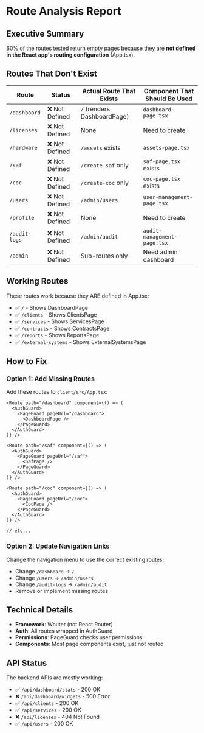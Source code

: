 # Route Analysis Report

## Executive Summary

60% of the routes tested return empty pages because they are **not defined in the React app's routing configuration** (App.tsx).

## Routes That Don't Exist

| Route | Status | Actual Route That Exists | Component That Should Be Used |
|-------|--------|-------------------------|------------------------------|
| `/dashboard` | ❌ Not Defined | `/` (renders DashboardPage) | `dashboard-page.tsx` |
| `/licenses` | ❌ Not Defined | None | Need to create |
| `/hardware` | ❌ Not Defined | `/assets` exists | `assets-page.tsx` |
| `/saf` | ❌ Not Defined | `/create-saf` only | `saf-page.tsx` exists |
| `/coc` | ❌ Not Defined | `/create-coc` only | `coc-page.tsx` exists |
| `/users` | ❌ Not Defined | `/admin/users` | `user-management-page.tsx` |
| `/profile` | ❌ Not Defined | None | Need to create |
| `/audit-logs` | ❌ Not Defined | `/admin/audit` | `audit-management-page.tsx` |
| `/admin` | ❌ Not Defined | Sub-routes only | Need admin dashboard |

## Working Routes

These routes work because they ARE defined in App.tsx:

- ✅ `/` - Shows DashboardPage
- ✅ `/clients` - Shows ClientsPage  
- ✅ `/services` - Shows ServicesPage
- ✅ `/contracts` - Shows ContractsPage
- ✅ `/reports` - Shows ReportsPage
- ✅ `/external-systems` - Shows ExternalSystemsPage

## How to Fix

### Option 1: Add Missing Routes
Add these routes to `client/src/App.tsx`:

```tsx
<Route path="/dashboard" component={() => (
  <AuthGuard>
    <PageGuard pageUrl="/dashboard">
      <DashboardPage />
    </PageGuard>
  </AuthGuard>
)} />

<Route path="/saf" component={() => (
  <AuthGuard>
    <PageGuard pageUrl="/saf">
      <SafPage />
    </PageGuard>
  </AuthGuard>
)} />

<Route path="/coc" component={() => (
  <AuthGuard>
    <PageGuard pageUrl="/coc">
      <CocPage />
    </PageGuard>
  </AuthGuard>
)} />

// etc...
```

### Option 2: Update Navigation Links
Change the navigation menu to use the correct existing routes:
- Change `/dashboard` → `/`
- Change `/users` → `/admin/users`
- Change `/audit-logs` → `/admin/audit`
- Remove or implement missing routes

## Technical Details

- **Framework**: Wouter (not React Router)
- **Auth**: All routes wrapped in AuthGuard
- **Permissions**: PageGuard checks user permissions
- **Components**: Most page components exist, just not routed

## API Status

The backend APIs are mostly working:
- ✅ `/api/dashboard/stats` - 200 OK
- ❌ `/api/dashboard/widgets` - 500 Error  
- ✅ `/api/clients` - 200 OK
- ✅ `/api/services` - 200 OK
- ❌ `/api/licenses` - 404 Not Found
- ✅ `/api/users` - 200 OK 